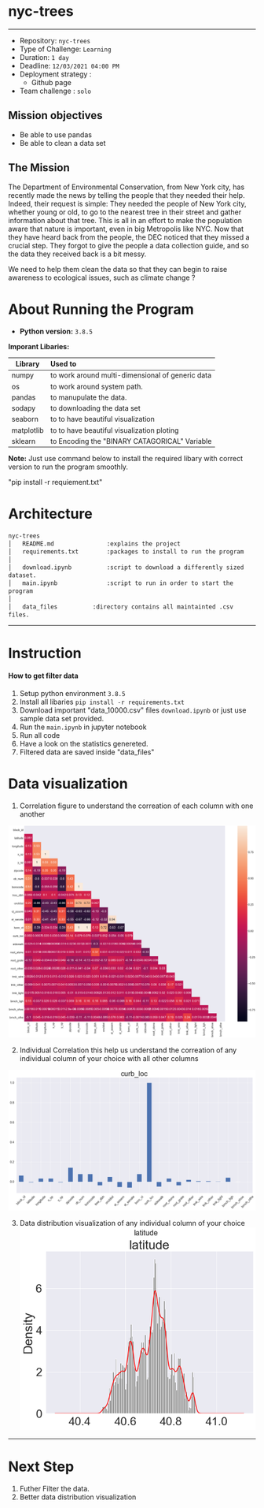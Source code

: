 # nyc-trees
---


- Repository: `nyc-trees`
- Type of Challenge: `Learning`
- Duration: `1 day`
- Deadline: `12/03/2021 04:00 PM`
- Deployment strategy :
  - Github page
- Team challenge : `solo`

## Mission objectives

- Be able to use pandas
- Be able to clean a data set

## The Mission

The Department of Environmental Conservation, from New York city, has recently made the news by telling the people that they needed their help. Indeed, their request is simple: They needed the people of New York city, whether young or old, to go to the nearest tree in their street and gather information about that tree. This is all in an effort to make the population aware that nature is important, even in big Metropolis like NYC. Now that they have heard back from the people, the DEC noticed that they missed a crucial step. They forgot to give the people a data collection guide, and so the data they received back is a bit messy.

We need to help them clean the data so that they can begin to raise awareness to ecological issues, such as climate change ?

# About Running the Program

* **Python version:** `3.8.5`

**Imporant Libaries:**

| Library       | Used to                                        |
| ------------- | :----------------------------------------------|
| numpy		|to work around multi-dimensional of generic data|
| os		|to work around system path.			 |
| pandas        |to manupulate the data.			 |
| sodapy        |to downloading the data set			 |
| seaborn       |to to have beautiful visualization 		 |
| matplotlib    |to to have beautiful visualization ploting	 |
| sklearn	|to Encoding the "BINARY CATAGORICAL" Variable	 |

**Note:** Just use command below to install the required libary with correct version to run the program smoothly.

"pip install -r requiement.txt"

# Architecture

```
nyc-trees
│   README.md               :explains the project
│   requirements.txt        :packages to install to run the program
│   
│   download.ipynb  	    :script to download a differently sized dataset.
│   main.ipynb      	    :script to run in order to start the program
│   	
│   data_files 		    :directory contains all maintainted .csv files.

```

---
# Instruction
#### How to get filter data

1. Setup python environment  `3.8.5`
2. Install all libaries `pip install -r requirements.txt`
3. Download important "data_10000.csv" files `download.ipynb` or just use sample data set provided.
4. Run the `main.ipynb` in jupyter notebook
5. Run all code
6. Have a look on the statistics genereted.
7. Filtered data are saved inside "data_files"


# Data visualization

1. Correlation figure to understand the correation of each column with one another

![Correlation](data_visualization/Correlation.png)

2. Individual Correlation this help us understand the correation of any individual column of your choice with all other columns

![IndividualCorrelation](data_visualization/Single_column_correlation.png)

3. Data distribution visualization of any individual column of your choice
![Single_Distribution](data_visualization/Single_Distribution.png)



---
# Next Step

1. Futher Filter the data.
2. Better data distribution visualization

